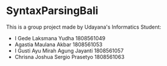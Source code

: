 # SyntaxParsingBali

This is a group project made by Udayana's Informatics Student:
- I Gede Laksmana Yudha 1808561049
- Agastia Maulana Akbar 1808561053
- I Gusti Ayu Mirah Agung Jayanti 1808561057
- Chrisna Joshua Sergio Prasetyo 1808561063

